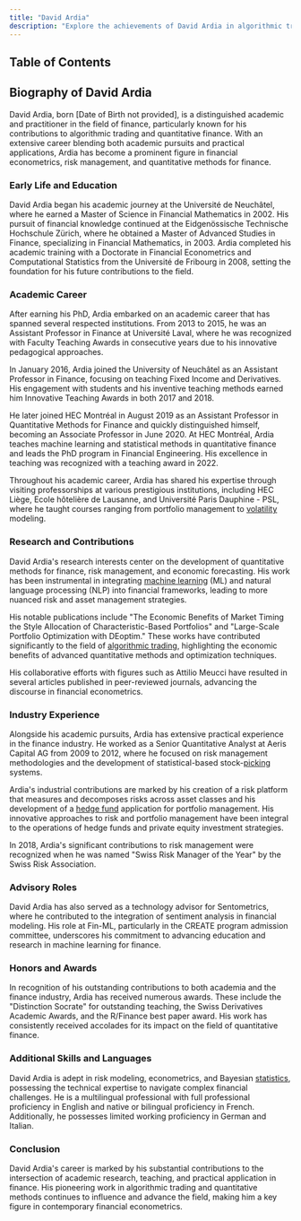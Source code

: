 ```yaml
---
title: "David Ardia"
description: "Explore the achievements of David Ardia in algorithmic trading and quantitative finance from his academic pursuits to his industry contributions and awards."
---
```




## Table of Contents

## Biography of David Ardia

David Ardia, born [Date of Birth not provided], is a distinguished academic and practitioner in the field of finance, particularly known for his contributions to algorithmic trading and quantitative finance. With an extensive career blending both academic pursuits and practical applications, Ardia has become a prominent figure in financial econometrics, risk management, and quantitative methods for finance.

### Early Life and Education

David Ardia began his academic journey at the Université de Neuchâtel, where he earned a Master of Science in Financial Mathematics in 2002. His pursuit of financial knowledge continued at the Eidgenössische Technische Hochschule Zürich, where he obtained a Master of Advanced Studies in Finance, specializing in Financial Mathematics, in 2003. Ardia completed his academic training with a Doctorate in Financial Econometrics and Computational Statistics from the Université de Fribourg in 2008, setting the foundation for his future contributions to the field.

### Academic Career

After earning his PhD, Ardia embarked on an academic career that has spanned several respected institutions. From 2013 to 2015, he was an Assistant Professor in Finance at Université Laval, where he was recognized with Faculty Teaching Awards in consecutive years due to his innovative pedagogical approaches.

In January 2016, Ardia joined the University of Neuchâtel as an Assistant Professor in Finance, focusing on teaching Fixed Income and Derivatives. His engagement with students and his inventive teaching methods earned him Innovative Teaching Awards in both 2017 and 2018.

He later joined HEC Montréal in August 2019 as an Assistant Professor in Quantitative Methods for Finance and quickly distinguished himself, becoming an Associate Professor in June 2020. At HEC Montréal, Ardia teaches machine learning and statistical methods in quantitative finance and leads the PhD program in Financial Engineering. His excellence in teaching was recognized with a teaching award in 2022.

Throughout his academic career, Ardia has shared his expertise through visiting professorships at various prestigious institutions, including HEC Liège, Ecole hôtelière de Lausanne, and Université Paris Dauphine - PSL, where he taught courses ranging from portfolio management to [volatility](/wiki/volatility-trading-strategies) modeling.

### Research and Contributions

David Ardia's research interests center on the development of quantitative methods for finance, risk management, and economic forecasting. His work has been instrumental in integrating [machine learning](/wiki/machine-learning) (ML) and natural language processing (NLP) into financial frameworks, leading to more nuanced risk and asset management strategies.

His notable publications include "The Economic Benefits of Market Timing the Style Allocation of Characteristic-Based Portfolios" and "Large-Scale Portfolio Optimization with DEoptim." These works have contributed significantly to the field of [algorithmic trading](/wiki/algorithmic-trading), highlighting the economic benefits of advanced quantitative methods and optimization techniques.

His collaborative efforts with figures such as Attilio Meucci have resulted in several articles published in peer-reviewed journals, advancing the discourse in financial econometrics.

### Industry Experience

Alongside his academic pursuits, Ardia has extensive practical experience in the finance industry. He worked as a Senior Quantitative Analyst at Aeris Capital AG from 2009 to 2012, where he focused on risk management methodologies and the development of statistical-based stock-[picking](/wiki/asset-class-picking) systems.

Ardia's industrial contributions are marked by his creation of a risk platform that measures and decomposes risks across asset classes and his development of a [hedge fund](/wiki/hedge-fund-trading-strategies) application for portfolio management. His innovative approaches to risk and portfolio management have been integral to the operations of hedge funds and private equity investment strategies.

In 2018, Ardia's significant contributions to risk management were recognized when he was named "Swiss Risk Manager of the Year" by the Swiss Risk Association.

### Advisory Roles

David Ardia has also served as a technology advisor for Sentometrics, where he contributed to the integration of sentiment analysis in financial modeling. His role at Fin-ML, particularly in the CREATE program admission committee, underscores his commitment to advancing education and research in machine learning for finance.

### Honors and Awards

In recognition of his outstanding contributions to both academia and the finance industry, Ardia has received numerous awards. These include the "Distinction Socrate" for outstanding teaching, the Swiss Derivatives Academic Awards, and the R/Finance best paper award. His work has consistently received accolades for its impact on the field of quantitative finance.

### Additional Skills and Languages

David Ardia is adept in risk modeling, econometrics, and Bayesian [statistics](/wiki/bayesian-statistics), possessing the technical expertise to navigate complex financial challenges. He is a multilingual professional with full professional proficiency in English and native or bilingual proficiency in French. Additionally, he possesses limited working proficiency in German and Italian.

### Conclusion

David Ardia's career is marked by his substantial contributions to the intersection of academic research, teaching, and practical application in finance. His pioneering work in algorithmic trading and quantitative methods continues to influence and advance the field, making him a key figure in contemporary financial econometrics.